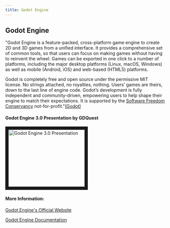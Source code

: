 ```yaml
---
title: Godot Engine
---
```

## Godot Engine

<!-- The article goes here, in GitHub-flavored Markdown. Feel free to add YouTube videos, images, and CodePen/JSBin embeds  -->

  "Godot Engine is a feature-packed, cross-platform game engine to create 2D and 3D games from a unified interface. It provides a comprehensive set of common tools, so that users can focus on making games without having to reinvent the wheel. Games can be exported in one click to a number of platforms, including the major desktop platforms (Linux, macOS, Windows) as well as mobile (Android, iOS) and web-based (HTML5) platforms.

  Godot is completely free and open source under the permissive MIT license. No strings attached, no royalties, nothing. Users’ games are theirs, down to the last line of engine code. Godot’s development is fully independent and community-driven, empowering users to help shape their engine to match their expectations. It is supported by the [Software Freedom Conservancy](https://sfconservancy.org/) not-for-profit."[(Godot)](https://docs.godotengine.org/en/3.0/about/introduction.html#doc-about-intro)

#### Godot Engine 3.0 Presentation by GDQuest
<a href="http://www.youtube.com/watch?feature=player_embedded&v=4v3qge-3CqQ" target="_blank">
<img src="http://img.youtube.com/vi/4v3qge-3CqQ/0.jpg" alt="Godot Engine 3.0 Presentation" width="240" height="180" border="10" /></a>

#### More Information:
<!-- Please add any articles you think might be helpful to read before writing the article -->
[Godot Engine's Official Website](https://godotengine.org/)

[Godot Engine Documentation](https://docs.godotengine.org/en/3.0/)
